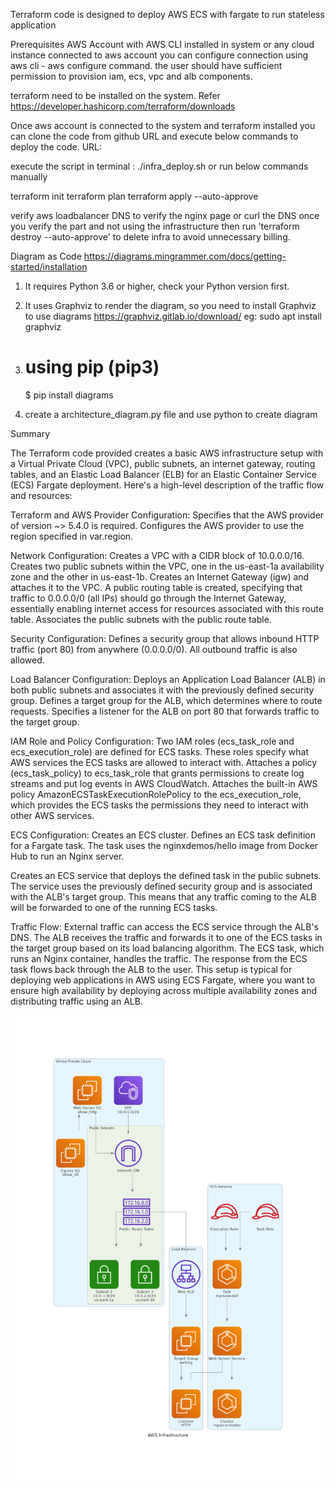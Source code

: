 Terraform code is designed to deploy AWS ECS with fargate to run stateless application

Prerequisites 
AWS Account with AWS CLI installed in system or any cloud instance connected to aws account
you can configure connection using aws cli - aws configure command.
the user should have sufficient permission to provision iam, ecs, vpc and alb components.


terraform need to be installed on the system.
Refer https://developer.hashicorp.com/terraform/downloads 

Once aws account is connected to the system and terraform installed you can clone the code from github URL and execute below commands to deploy the code. 
URL:

execute the script in terminal : ./infra_deploy.sh
or run below commands manually 

terraform init
terraform plan
terraform apply --auto-approve

verify aws loadbalancer DNS to verify the nginx page or curl the DNS 
once you verify the part and not using the infrastructure then  run 'terraform destroy --auto-approve' to delete infra to avoid unnecessary billing. 

Diagram as Code
https://diagrams.mingrammer.com/docs/getting-started/installation

1.  It requires Python 3.6 or higher, check your Python version first.
2.  It uses Graphviz to render the diagram, so you need to install Graphviz to use diagrams
    https://graphviz.gitlab.io/download/ 
    eg: sudo apt install graphviz
3.  # using pip (pip3)
    $ pip install diagrams

4.  create a architecture_diagram.py file and use python to create diagram 

Summary

The Terraform code provided creates a basic AWS infrastructure setup with a Virtual Private Cloud (VPC), public subnets, an internet gateway, routing tables, and an Elastic Load Balancer (ELB) for an Elastic Container Service (ECS) Fargate deployment. Here's a high-level description of the traffic flow and resources:

Terraform and AWS Provider Configuration:
Specifies that the AWS provider of version ~> 5.4.0 is required.
Configures the AWS provider to use the region specified in var.region.

Network Configuration:
Creates a VPC with a CIDR block of 10.0.0.0/16.
Creates two public subnets within the VPC, one in the us-east-1a availability zone and the other in us-east-1b.
Creates an Internet Gateway (igw) and attaches it to the VPC.
A public routing table is created, specifying that traffic to 0.0.0.0/0 (all IPs) should go through the Internet Gateway, essentially enabling internet access for resources associated with this route table.
Associates the public subnets with the public route table.

Security Configuration:
Defines a security group that allows inbound HTTP traffic (port 80) from anywhere (0.0.0.0/0). All outbound traffic is also allowed.

Load Balancer Configuration:
Deploys an Application Load Balancer (ALB) in both public subnets and associates it with the previously defined security group.
Defines a target group for the ALB, which determines where to route requests.
Specifies a listener for the ALB on port 80 that forwards traffic to the target group.

IAM Role and Policy Configuration:
Two IAM roles (ecs_task_role and ecs_execution_role) are defined for ECS tasks. These roles specify what AWS services the ECS tasks are allowed to interact with.
Attaches a policy (ecs_task_policy) to ecs_task_role that grants permissions to create log streams and put log events in AWS CloudWatch.
Attaches the built-in AWS policy AmazonECSTaskExecutionRolePolicy to the ecs_execution_role, which provides the ECS tasks the permissions they need to interact with other AWS services.

ECS Configuration:
Creates an ECS cluster.
Defines an ECS task definition for a Fargate task. The task uses the nginxdemos/hello image from Docker Hub to run an Nginx server.


Creates an ECS service that deploys the defined task in the public subnets. The service uses the previously defined security group and is associated with the ALB's target group. This means that any traffic coming to the ALB will be forwarded to one of the running ECS tasks.


Traffic Flow:
External traffic can access the ECS service through the ALB's DNS.
The ALB receives the traffic and forwards it to one of the ECS tasks in the target group based on its load balancing algorithm.
The ECS task, which runs an Nginx container, handles the traffic.
The response from the ECS task flows back through the ALB to the user.
This setup is typical for deploying web applications in AWS using ECS Fargate, where you want to ensure high availability by deploying across multiple availability zones and distributing traffic using an ALB.


![Example Image](https://github.com/nixvarghese01/ecs-stateless-nginx/blob/dev/aws_infrastructure.png)
